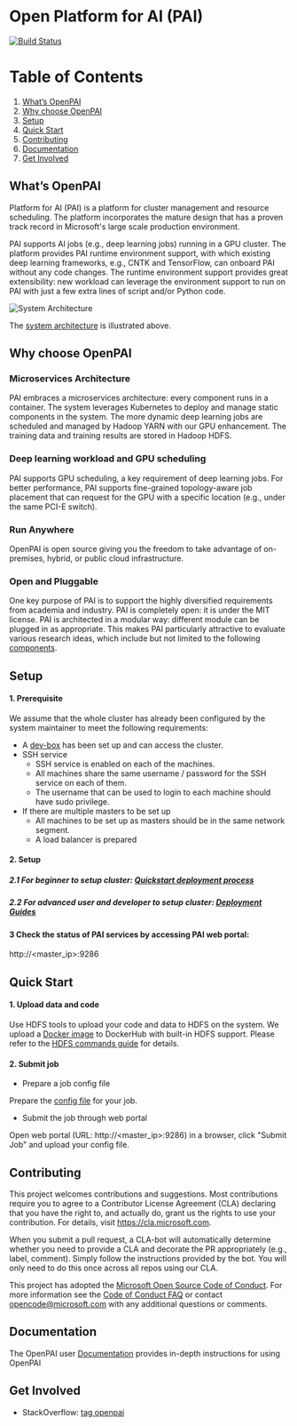 # Open Platform for AI (PAI)

[![Build Status](https://travis-ci.org/Microsoft/pai.svg?branch=master)](https://travis-ci.org/Microsoft/pai)

# Table of Contents
1. [What’s OpenPAI](#what’s-openpai)
2. [Why choose OpenPAI](#why-choose-openpai)
3. [Setup](#setup)
4. [Quick Start](#quick-start)
5. [Contributing](#contributing)
6. [Documentation](#documentation)
7. [Get Involved](#get-involved)

## What’s OpenPAI
Platform for AI (PAI) is a platform for cluster management and resource scheduling. The platform incorporates the mature design that has a proven track record in Microsoft's large scale production environment.

PAI supports AI jobs (e.g., deep learning jobs) running in a GPU cluster. The platform provides PAI runtime environment support, with which existing deep learning frameworks, e.g., CNTK and TensorFlow, can onboard PAI without any code changes. The runtime environment support provides great extensibility: new workload can leverage the environment support to run on PAI with just a few extra lines of script and/or Python code.

<p style="text-align: left;">
  <img src="./sysarch.png" title="System Architecture" alt="System Architecture" />
</p>

The [system architecture](./docs/system_architecture.md) is illustrated above.

## Why choose OpenPAI
### Microservices Architecture
PAI embraces a microservices architecture: every component runs in a container. The system leverages Kubernetes to deploy and manage static components in the system. The more dynamic deep learning jobs are scheduled and managed by Hadoop YARN with our GPU enhancement. The training data and training results are stored in Hadoop HDFS.
### Deep learning workload and GPU scheduling
PAI supports GPU scheduling, a key requirement of deep learning jobs. For better performance, PAI supports fine-grained topology-aware job placement that can request for the GPU with a specific location (e.g., under the same PCI-E switch).
### Run Anywhere
OpenPAI is open source giving you the freedom to take advantage of on-premises, hybrid, or public cloud infrastructure.
### Open and Pluggable
One key purpose of PAI is to support the highly diversified requirements from academia and industry. PAI is completely open: it is under the MIT license. PAI is architected in a modular way: different module can be plugged in as appropriate. This makes PAI particularly attractive to evaluate various research ideas, which include but not limited to the following [components](./docs/reasearch.md).

## Setup
#### 1. Prerequisite
We assume that the whole cluster has already been configured by the system maintainer to meet the following requirements:

- A [dev-box](https://github.com/Microsoft/pai/blob/master/pai-management/doc/how-to-setup-dev-box.md) has been set up and can access the cluster.
- SSH service 
  - SSH service is enabled on each of the machines.
  - All machines share the same username / password for the SSH service on each of them.
  - The username that can be used to login to each machine should have sudo privilege.
- If there are multiple masters to be set up
  - All machines to be set up as masters should be in the same network segment.
  - A load balancer is prepared
#### 2. Setup
##### 2.1 For beginner to setup cluster: [Quickstart deployment process](./docs/quick_deployment.md)
##### 2.2 For advanced user and developer to setup cluster: [Deployment Guides](https://github.com/Microsoft/pai/blob/master/pai-management/doc/cluster-bootup.md)
#### 3 Check the status of PAI services by accessing PAI web portal:

http://<master_ip>:9286

## Quick Start
#### 1. Upload data and code
Use HDFS tools to upload your code and data to HDFS on the system. We upload a [Docker image](https://hub.docker.com/r/paiexample/pai.example.hdfs/) to DockerHub with built-in HDFS support.
Please refer to the [HDFS commands guide](https://hadoop.apache.org/docs/r2.7.2/hadoop-project-dist/hadoop-hdfs/HDFSCommands.html) for details. 
#### 2. Submit job
- Prepare a job config file

Prepare the [config file](https://github.com/Microsoft/pai/tree/master/job-tutorial#json-config-file-for-job-submission) for your job.

- Submit the job through web portal

Open web portal (URL: http://<master_ip>:9286) in a browser, click "Submit Job" and upload your config file.

## Contributing
This project welcomes contributions and suggestions.  Most contributions require you to agree to a
Contributor License Agreement (CLA) declaring that you have the right to, and actually do, grant us
the rights to use your contribution. For details, visit https://cla.microsoft.com.

When you submit a pull request, a CLA-bot will automatically determine whether you need to provide
a CLA and decorate the PR appropriately (e.g., label, comment). Simply follow the instructions
provided by the bot. You will only need to do this once across all repos using our CLA.

This project has adopted the [Microsoft Open Source Code of Conduct](https://opensource.microsoft.com/codeofconduct/).
For more information see the [Code of Conduct FAQ](https://opensource.microsoft.com/codeofconduct/faq/) or
contact [opencode@microsoft.com](mailto:opencode@microsoft.com) with any additional questions or comments.

## Documentation
The OpenPAI user [Documentation](./docs/documentation.md) provides in-depth instructions for using OpenPAI

## Get Involved
- StackOverflow: [tag openpai](https://stackoverflow.com/questions/tagged/openpai)
